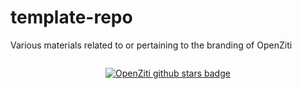 <style type="text/css" rel="stylesheet">
#bob {
  display:flex;
  justify-content: center;
}
</style>

# template-repo
Various materials related to or pertaining to the branding of OpenZiti
<div id="bob" style="display:flex; justify-content: center;">

[![OpenZiti github stars badge](https://img.shields.io/github/stars/openziti/ziti?style=flat)](https://github.com/openziti/ziti/stargazers)
  
</div>
